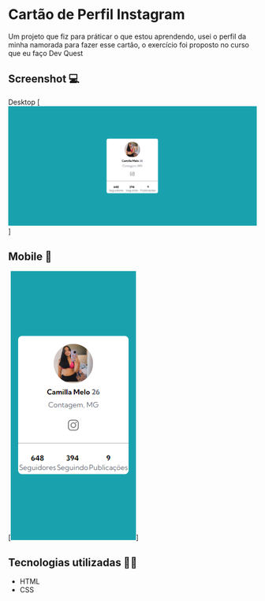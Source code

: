 # Cartão de Perfil Instagram

Um projeto que fiz para práticar o que estou aprendendo, usei o perfil da minha namorada para fazer esse cartão, o exercício foi proposto no curso que eu faço Dev Quest

## Screenshot 💻
Desktop
[<img src="./src/images/Screenshot PC.png" alt="Resultado PC">]

## Mobile 📱
[<img src="./src/images/Screenshot MOBILE.png" alt="Resultado Mobile">]

## Tecnologias utilizadas 👨‍💻
- HTML
- CSS
